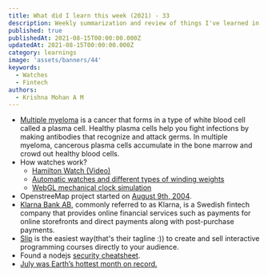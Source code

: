 ```yaml
---
title: What did I learn this week (2021) - 33
description: Weekly summarization and review of things I've learned in the second week of August 2021 
published: true
publishedAt: 2021-08-15T00:00:00.000Z
updatedAt: 2021-08-15T00:00:00.000Z
category: learnings
image: 'assets/banners/44'
keywords: 
  - Watches
  - Fintech
authors:
  - Krishna Mohan A M
---
```


-  [Multiple myeloma](https://en.wikipedia.org/wiki/Multiple_myeloma) is a cancer that forms in a type of white blood cell called a plasma cell. Healthy plasma cells help you fight infections by making antibodies that recognize and attack germs. In multiple myeloma, cancerous plasma cells accumulate in the bone marrow and crowd out healthy blood cells.
- How watches work?
    - [Hamilton Watch (Video)](https://www.youtube.com/watch?v=rL0_vOw6eCc)
    - [Automatic watches and different types of winding weights](https://www.fratellowatches.com/how-watches-work-what-is-an-automatic-watch-and-what-different-types-of-winding-weights-are-there/)
    - [WebGL mechanical clock simulation](https://clock.leshenko.net/)
- OpenstreeMap project started on [August 9th, 2004](https://www.tomtom.com/blog/maps/tomtom-openstreetmaps-mapmetrics-map-editing/).
- [Klarna Bank AB](https://www.klarna.com), commonly referred to as Klarna, is a Swedish fintech company that provides online financial services such as payments for online storefronts and direct payments along with post-purchase payments.
- [Slip](https://www.slip.so/) is the easiest way(that's their tagline :)) to create and sell interactive programming courses directly to your audience.
- Found a nodejs [security cheatsheet](https://cheatsheetseries.owasp.org/cheatsheets/Nodejs_Security_Cheat_Sheet.html).
- [July was Earth’s hottest month on record.](https://www.noaa.gov/news/its-official-july-2021-was-earths-hottest-month-on-record)